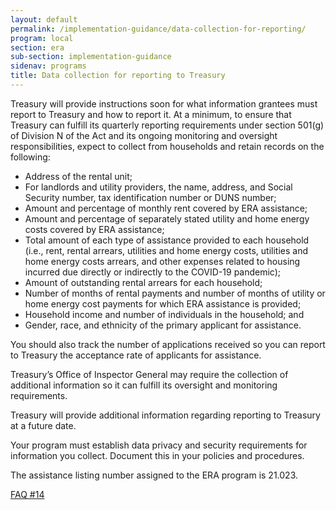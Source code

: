 ```yaml
---
layout: default
permalink: /implementation-guidance/data-collection-for-reporting/
program: local
section: era
sub-section: implementation-guidance
sidenav: programs
title: Data collection for reporting to Treasury
---
```


Treasury will provide instructions soon for what information grantees must report to Treasury and how to report it. At a minimum, to ensure that Treasury can fulfill its quarterly reporting requirements under section 501(g) of Division N of the Act and its ongoing monitoring and oversight responsibilities, expect to collect from households and retain records on the following:

*	Address of the rental unit;
*	For landlords and utility providers, the name, address, and Social Security number, tax identification number or DUNS number;
*	Amount and percentage of monthly rent covered by ERA assistance;
*	Amount and percentage of separately stated utility and home energy costs covered by ERA assistance;
*	Total amount of each type of assistance provided to each household (i.e., rent, rental arrears, utilities and home energy costs, utilities and home energy costs arrears, and other expenses related to housing incurred due directly or indirectly to the COVID-19 pandemic);
*	Amount of outstanding rental arrears for each household;
*	Number of months of rental payments and number of months of utility or home energy cost payments for which ERA assistance is provided;
*	Household income and number of individuals in the household; and
*	Gender, race, and ethnicity of the primary applicant for assistance.

You should also track the number of applications received so you can report to Treasury the acceptance rate of applicants for assistance. 

Treasury’s Office of Inspector General may require the collection of additional information so it can fulfill its oversight and monitoring requirements. 

Treasury will provide additional information regarding reporting to Treasury at a future date. 

Your program must establish data privacy and security requirements for information you collect. Document this in your policies and procedures.  

The assistance listing number assigned to the ERA program is 21.023.  

<a href="{{ site.baseurl }}/implementation-guidance/faqs#14" class="era-guidance__faq-reference"><span class="usa-tag">FAQ #14</span></a>